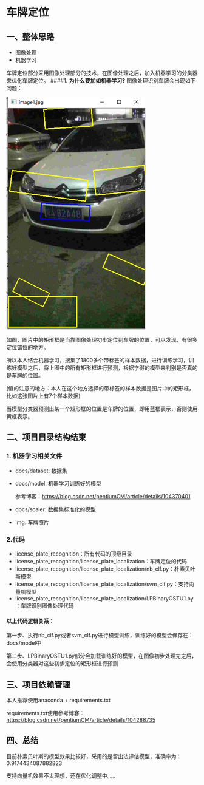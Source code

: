 # 车牌定位
## 一、整体思路
+ 图像处理
+ 机器学习

车牌定位部分采用图像处理部分的技术，在图像处理之后，加入机器学习的分类器来优化车牌定位。
####1. **为什么要加如机器学习?**
图像处理识别车牌会出现如下问题：

![](Img/read.jpg)

如图，图片中的矩形框是当靠图像处理初步定位到车牌的位置，可以发现，有很多定位错位的地方。

所以本人结合机器学习，搜集了1800多个带标签的样本数据，进行训练学习，训练好模型之后，将上图中的所有矩形框进行预测，根据学得的模型来判别是否真的是车牌的位置。

(值的注意的地方：本人在这个地方选择的带标签的样本数据是图片中的矩形框，比如这张图片上有7个样本数据)

当模型分类器预测出某一个矩形框的位置是车牌的位置，即用蓝框表示，否则使用黄框表示。

## 二、项目目录结构结束
### 1. 机器学习相关文件
+ docs/dataset: 数据集
+ docs/model: 机器学习训练好的模型
             
    参考博客：https://blog.csdn.net/pentiumCM/article/details/104370401
+ docs/scaler: 数据集标准化的模型

+ Img: 车牌照片

### 2.代码
+ license_plate_recognition：所有代码的顶级目录
+ license_plate_recognition/license_plate_localization：车牌定位的代码
+ license_plate_recognition/license_plate_localization/nb_clf.py：朴素贝叶斯模型
+ license_plate_recognition/license_plate_localization/svm_clf.py：支持向量机模型
+ license_plate_recognition/license_plate_localization/LPBinaryOSTU1.py：车牌识别图像处理代码

#### 以上代码逻辑关系：

第一步、执行nb_clf.py或者svm_clf.py进行模型训练，训练好的模型会保存在：docs/model中

第二步、LPBinaryOSTU1.py部分会加载训练好的模型，在图像初步处理完之后，会使用分类器对这些初步定位的矩形框进行预测


## 三、项目依赖管理
本人推荐使用anaconda + requirements.txt

requirements.txt使用参考博客：https://blog.csdn.net/pentiumCM/article/details/104288735

## 四、总结
目前朴素贝叶斯的模型效果比较好，采用的是留出法评估模型，准确率为：0.9174434087882823

支持向量机效果不太理想，还在优化调整中。。。


